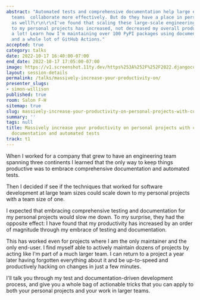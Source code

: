 ```yaml
---
abstract: "Automated tests and comprehensive documentation help large engineering
  teams  collaborate more effectively. But do they have a place in personal projects
  as well?\r\n\r\nI've found that scaling these large-scale engineering tactics down
  to my personal projects has increased, not decreased my overall productivity - by
  a lot! Learn how I'm maintaining over 100 PyPI packages using documentation, tests
  and a whole lot of GitHub Actions."
accepted: true
category: talks
date: 2022-10-17 16:40:00-07:00
end_date: 2022-10-17 17:05:00-07:00
image: https://v1.screenshot.11ty.dev/https%253A%252F%252F2022.djangocon.us%252Fpresenters%252Fsimon-willison/opengraph/
layout: session-details
permalink: /talks/massively-increase-your-productivity-on/
presenter_slugs:
- simon-willison
published: true
room: Salon F-H
sitemap: true
slug: massively-increase-your-productivity-on-personal-projects-with-comprehensive-documentation-and-automated-tests
summary: ''
tags: null
title: Massively increase your productivity on personal projects with comprehensive
  documentation and automated tests
track: t1
---
```


When I worked for a company that grew to have an engineering team spanning three continents I learned that the only way to keep things productive was to embrace comprehensive documentation and automated tests.

Then I decided if see if the techniques that worked for software development at large team sizes could scale down to my personal projects with a team size of one.

I expected that embracing comprehensive testing and documentation for my personal projects would slow me down. To my surprise, they had the opposite effect: I have found that my productivity has increased by an order of magnitude through my embrace of testing and documentation.

This has worked even for projects where I am the only maintainer and the only end-user. I find myself able to actively maintain dozens of projects by acting like I'm part of a much larger team. I can return to a project a year later having forgotten everything about it and be up-to-speed and productively hacking on changes in just a few minutes.

I'll talk you through my test and documentation-driven development process, and give you a whole bag of actionable tricks that you can apply to both your personal projects and your work in larger teams.
